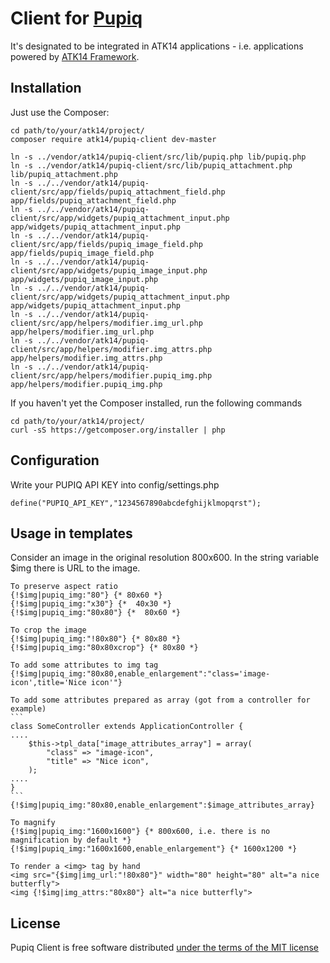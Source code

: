 Client for [Pupiq](http://i.pupiq.net/)
=======================================

It's designated to be integrated in ATK14 applications - i.e. applications powered by [ATK14 Framework](http://www.atk14.net).

Installation
------------

Just use the Composer:

    cd path/to/your/atk14/project/
    composer require atk14/pupiq-client dev-master

    ln -s ../vendor/atk14/pupiq-client/src/lib/pupiq.php lib/pupiq.php
    ln -s ../vendor/atk14/pupiq-client/src/lib/pupiq_attachment.php lib/pupiq_attachment.php
    ln -s ../../vendor/atk14/pupiq-client/src/app/fields/pupiq_attachment_field.php app/fields/pupiq_attachment_field.php
    ln -s ../../vendor/atk14/pupiq-client/src/app/widgets/pupiq_attachment_input.php app/widgets/pupiq_attachment_input.php
    ln -s ../../vendor/atk14/pupiq-client/src/app/fields/pupiq_image_field.php app/fields/pupiq_image_field.php
    ln -s ../../vendor/atk14/pupiq-client/src/app/widgets/pupiq_image_input.php app/widgets/pupiq_image_input.php
    ln -s ../../vendor/atk14/pupiq-client/src/app/widgets/pupiq_attachment_input.php app/widgets/pupiq_attachment_input.php
    ln -s ../../vendor/atk14/pupiq-client/src/app/helpers/modifier.img_url.php app/helpers/modifier.img_url.php
    ln -s ../../vendor/atk14/pupiq-client/src/app/helpers/modifier.img_attrs.php app/helpers/modifier.img_attrs.php
    ln -s ../../vendor/atk14/pupiq-client/src/app/helpers/modifier.pupiq_img.php app/helpers/modifier.pupiq_img.php

If you haven't yet the Composer installed, run the following commands

    cd path/to/your/atk14/project/
    curl -sS https://getcomposer.org/installer | php

Configuration
------------

Write your PUPIQ API KEY into config/settings.php

    define("PUPIQ_API_KEY","1234567890abcdefghijklmopqrst");

Usage in templates
------------------

Consider an image in the original resolution 800x600. In the string variable $img there is URL to the image.

    To preserve aspect ratio
    {!$img|pupiq_img:"80"} {* 80x60 *}
    {!$img|pupiq_img:"x30"} {*  40x30 *}
    {!$img|pupiq_img:"80x80"} {*  80x60 *}

    To crop the image
    {!$img|pupiq_img:"!80x80"} {* 80x80 *}
    {!$img|pupiq_img:"80x80xcrop"} {* 80x80 *}

    To add some attributes to img tag
    {!$img|pupiq_img:"80x80,enable_enlargement":"class='image-icon',title='Nice icon'"}

    To add some attributes prepared as array (got from a controller for example)
    ```
    class SomeController extends ApplicationController {
    ....
        $this->tpl_data["image_attributes_array"] = array(
            "class" => "image-icon",
            "title" => "Nice icon",
        );
    ....
    }
    ```
    {!$img|pupiq_img:"80x80,enable_enlargement":$image_attributes_array}

    To magnify
    {!$img|pupiq_img:"1600x1600"} {* 800x600, i.e. there is no magnification by default *}
    {!$img|pupiq_img:"1600x1600,enable_enlargement"} {* 1600x1200 *}

    To render a <img> tag by hand
    <img src="{$img|img_url:"!80x80"}" width="80" height="80" alt="a nice butterfly">
    <img {!$img|img_attrs:"80x80"} alt="a nice butterfly">

License
-------

Pupiq Client is free software distributed [under the terms of the MIT license](http://www.opensource.org/licenses/mit-license)
